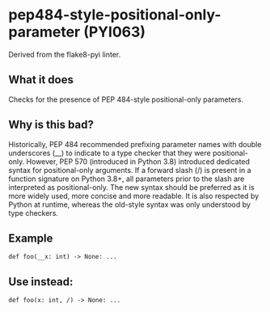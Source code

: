 # pep484-style-positional-only-parameter (PYI063)
Derived from the flake8-pyi linter.
## What it does
Checks for the presence of PEP 484-style positional-only parameters.
## Why is this bad?
Historically, PEP 484 recommended prefixing parameter names with double
underscores (__) to indicate to a type checker that they were
positional-only. However, PEP 570 (introduced in Python 3.8) introduced
dedicated syntax for positional-only arguments. If a forward slash (/) is
present in a function signature on Python 3.8+, all parameters prior to the
slash are interpreted as positional-only.
The new syntax should be preferred as it is more widely used, more concise
and more readable. It is also respected by Python at runtime, whereas the
old-style syntax was only understood by type checkers.
## Example
```
def foo(__x: int) -> None: ...
```
## Use instead:
```
def foo(x: int, /) -> None: ...
```
